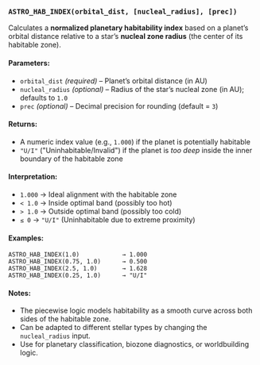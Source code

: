 ### `ASTRO_HAB_INDEX(orbital_dist, [nucleal_radius], [prec])`

Calculates a **normalized planetary habitability index** based on a planet’s orbital distance relative to a star’s **nucleal zone radius** (the center of its habitable zone).

#### Parameters:
- `orbital_dist` *(required)* – Planet’s orbital distance (in AU)
- `nucleal_radius` *(optional)* – Radius of the star’s nucleal zone (in AU); defaults to `1.0`
- `prec` *(optional)* – Decimal precision for rounding (default = `3`)

#### Returns:
- A numeric index value (e.g., `1.000`) if the planet is potentially habitable  
- `"U/I"` ("Uninhabitable/Invalid") if the planet is *too deep* inside the inner boundary of the habitable zone

#### Interpretation:
- `1.000` → Ideal alignment with the habitable zone
- `< 1.0` → Inside optimal band (possibly too hot)
- `> 1.0` → Outside optimal band (possibly too cold)
- `≤ 0` → `"U/I"` (Uninhabitable due to extreme proximity)

#### Examples:
```excel
ASTRO_HAB_INDEX(1.0)            → 1.000
ASTRO_HAB_INDEX(0.75, 1.0)      → 0.500
ASTRO_HAB_INDEX(2.5, 1.0)       → 1.628
ASTRO_HAB_INDEX(0.25, 1.0)      → "U/I"
```

#### Notes:

- The piecewise logic models habitability as a smooth curve across both sides of the habitable zone.    
- Can be adapted to different stellar types by changing the `nucleal_radius` input.    
- Use for planetary classification, biozone diagnostics, or worldbuilding logic.
